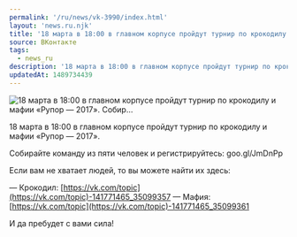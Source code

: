 ```yaml
---
permalink: '/ru/news/vk-3990/index.html'
layout: 'news.ru.njk'
title: '18 марта в 18:00 в главном корпусе пройдут турнир по крокодилу и мафии «Рупор — 2017». Собир'
source: ВКонтакте
tags:
  - news_ru
description: '18 марта в 18:00 в главном корпусе пройдут турнир по крокодилу и мафии «Рупор — 2017». Собир…'
updatedAt: 1489734439
---
```

![18 марта в 18:00 в главном корпусе пройдут турнир по крокодилу и мафии «Рупор — 2017». Собир…](https://sun9-55.userapi.com/impf/c638816/v638816481/2835a/NSu9tZA82Bo.jpg?size=1280x847&quality=96&sign=2f69a6a27026e587a622362d2477a242&c_uniq_tag=_xAm3_zH_YnuMrIe3a4V-g3-MvHnemzbTTcS9zE-R3I&type=album)

18 марта в 18:00 в главном корпусе пройдут турнир по крокодилу и мафии «Рупор — 2017».

Собирайте команду из пяти человек и регистрируйтесь: goo.gl/JmDnPp

Если вам не хватает людей, то вы можете найти их здесь:

— Крокодил: [https://vk.com/topic](https://vk.com/topic)-141771465_35099357
— Мафия: [https://vk.com/topic](https://vk.com/topic)-141771465_35099361

И да пребудет с вами сила!
